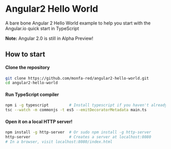 # Angular2 Hello World
A bare bone Angular 2 Hello World example to help you start with the Angular.io quick start in TypeScript

**Note:**  Angular 2.0 is still in Alpha Preview!


## How to start

#### Clone the repository
```bash
git clone https://github.com/monfa-red/angular2-hello-world.git
cd angular2-hello-world
```
#### Run TypeScript compiler
```bash
npm i -g typescript         # Install typescript if you haven't already
tsc --watch -m commonjs -t es5 --emitDecoratorMetadata main.ts
```

#### Open it on a local HTTP server! 
```bash
npm install -g http-server  # Or sudo npm install -g http-server
http-server                 # Creates a server at localhost:8080
# In a browser, visit localhost:8080/index.html
```

